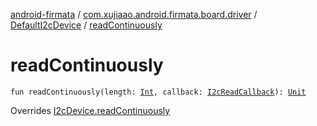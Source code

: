 [android-firmata](../../index.md) / [com.xujiaao.android.firmata.board.driver](../index.md) / [DefaultI2cDevice](index.md) / [readContinuously](./read-continuously.md)

# readContinuously

`fun readContinuously(length: `[`Int`](https://kotlinlang.org/api/latest/jvm/stdlib/kotlin/-int/index.html)`, callback: `[`I2cReadCallback`](../-i2c-read-callback.md)`): `[`Unit`](https://kotlinlang.org/api/latest/jvm/stdlib/kotlin/-unit/index.html)

Overrides [I2cDevice.readContinuously](../-i2c-device/read-continuously.md)

